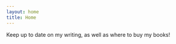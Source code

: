 ```yaml
---
layout: home
title: Home
---
```


Keep up to date on my writing, as well as where to buy my books!



